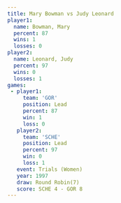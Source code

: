 ```yaml
---
title: Mary Bowman vs Judy Leonard
player1:             
  name: Bowman, Mary 
  percent: 87        
  wins: 1            
  losses: 0          
player2:             
  name: Leonard, Judy
  percent: 97        
  wins: 0            
  losses: 1          
games:
 - player1:        
     team: 'GOR'   
     position: Lead
     percent: 87   
     win: 1        
     loss: 0       
   player2:        
     team: 'SCHE'  
     position: Lead
     percent: 97   
     win: 0        
     loss: 1       
   event: Trials (Women)
   year: 1997           
   draw: Round Robin(7) 
   score: SCHE 4 - GOR 8
---
```

